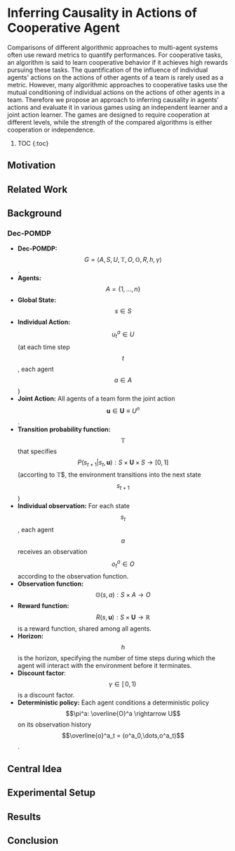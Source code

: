 # Inferring Causality in Actions of Cooperative Agent

Comparisons of different algorithmic approaches to multi-agent systems often use reward metrics to quantify performances. For cooperative tasks, an algorithm is said to learn cooperative behavior if it achieves high rewards pursuing these tasks. The quantification of the influence of individual agents' actions on the actions of other agents of a team is rarely used as a metric. However, many algorithmic approaches to cooperative tasks use the mutual conditioning of individual actions on the actions of other agents in a team. Therefore we propose an approach to inferring causality in agents' actions and evaluate it in various games using an independent learner and a joint action learner. The games are designed to require cooperation at different levels, while the strength of the compared algorithms is either cooperation or independence.

1. TOC
{:toc}

## Motivation

## Related Work

## Background

### Dec-POMDP

- **Dec-POMDP:** $$G = \langle A, S, U, \mathbb{T}, O, \mathbb{O}, R, h, \gamma \rangle$$.
- **Agents:** $$A = \{1,\dots,n\}$$
- **Global State:** $$s \in S$$  
- **Individual Action:** $$u^a_t \in U$$ (at each time step $$t$$, each agent $$a \in A$$) 
- **Joint Action:** All agents of a team form the joint action $$\mathbf{u} \in \mathbf{U} \equiv U^n$$. 
- **Transition probability function:** $$\mathbb{T}$$ that specifies $$P(s_{t+1}|s_t, \mathbf{u}):S \times \mathbf{U} \times S \rightarrow [0, 1]$$ (accorting to $\mathbb{T}$$, the environment transitions into the next state $$s_{t+1}$$)
- **Individual observation:** For each state $$s_t$$, each agent $$a$$ receives an observation $$o^a_t \in O$$ according to the observation function.
- **Observation function:** $$\mathbb{O}(s,a):S \times A \rightarrow O$$
- **Reward function:** $$R(s, \mathbf{u}):S \times \mathbf{U} \rightarrow \mathbb{R}$$ is a reward function, shared among all agents. 
- **Horizon:** $$h$$ is the horizon, specifying the number of time steps during which the agent will interact with the environment before it terminates.
- **Discount factor**: $$\gamma \in [\,0,1)\,$$ is a discount factor.
- **Deterministic policy:** Each agent conditions a deterministic policy $$\pi^a: \overline{O}^a \rightarrow U$$ on its observation history $$\overline{o}^a_t = (o^a_0,\dots,o^a_t)$$.

## Central Idea

## Experimental Setup

## Results 

## Conclusion
